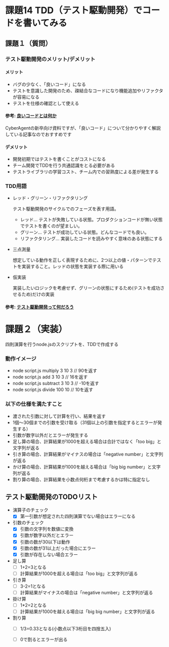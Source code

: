 # 課題14 TDD（テスト駆動開発）でコードを書いてみる

## 課題１（質問）

### テスト駆動開発のメリット/デメリット

#### メリット
- バグの少なく、「良いコード」になる
- テストを意識した開発のため、疎結合なコードになり機能追加やリファクタが容易になる
- テストを仕様の確認として使える

#### 参考: [良いコードとは何か](https://note.com/cyberz_cto/n/n26f535d6c575)
CyberAgentの新卒向け資料ですが、「良いコード」について分かりやすく解説している記事なのでおすすめです
#### デメリット
- 開発初期ではテストを書くことがコストになる
- チーム開発でTDDを行う共通認識をとる必要がある
- テストライブラリの学習コスト、チーム内での習熟度による差が発生する

### TDD用語

- レッド・グリーン・リファクタリング

    テスト駆動開発のサイクルでのフェーズを表す用語。
    - レッド... テストが失敗している状態。プロダクションコードが無い状態でテストを書くのが望ましい。
    - グリーン... テストが成功している状態。どんなコードでも良い。
    - リファクタリング... 実装したコードを読みやすく意味のある状態にする

- 三点測量

    想定している動作を正しく表現するために、2つ以上の値・パターンでテストを実装すること。レッドの状態を実装する際に用いる
- 仮実装

    実装したいロジックを考慮せず、グリーンの状態にするため(テストを成功させるため)だけの実装

#### 参考: [テスト駆動開発って何だろう](https://dev.classmethod.jp/articles/what-tdd/)

# 課題２（実装）

四則演算を行うnode.jsのスクリプトを、TDDで作成する

### 動作イメージ
- node script.js multiply 3 10 3 // 90を返す
- node script.js add 3 10 3 // 16を返す
- node script.js subtract 3 10 3 // -10を返す
- node script.js divide 100 10 // 10を返す

### 以下の仕様を満たすこと
- 渡された引数に対して計算を行い、結果を返す
- 1個〜30個までの引数を受け取る（31個以上の引数を指定するとエラーが発生する）
- 引数が数字以外だとエラーが発生する
- 足し算の場合、計算結果が1000を超える場合は合計ではなく「too big」と文字列が返る
- 引き算の場合、計算結果がマイナスの場合は「negative number」と文字列が返る
- かけ算の場合、計算結果が1000を越える場合は「big big number」と文字列が返る
- 割り算の場合、計算結果を小数点何桁まで考慮するかは特に指定なし

## テスト駆動開発のTODOリスト

- 演算子のチェック
  - [x] 第一引数が想定された四則演算でない場合はエラーになる

- 引数のチェック
  - [x] 引数の文字列を数値に変換
  - [x] 引数が数字以外だとエラー
  - [x] 引数の数が30以下は動作
  - [x] 引数の数が31以上だった場合にエラー
  - [x] 引数が存在しない場合エラー

- 足し算
  - [ ] 1+2=3となる
  - [ ] 計算結果が1000を超える場合は「too big」と文字列が返る

- 引き算
  - [ ] 3-2=1となる
  - [ ] 計算結果がマイナスの場合は「negative number」と文字列が返る

- 掛け算
  - [ ] 1*2=2となる
  - [ ] 計算結果が1000を越える場合は「big big number」と文字列が返る

- 割り算
  - [ ] 1/3=0.33となる(小数点以下3桁目を四捨五入)
  - [ ] 0で割るとエラーが出る



